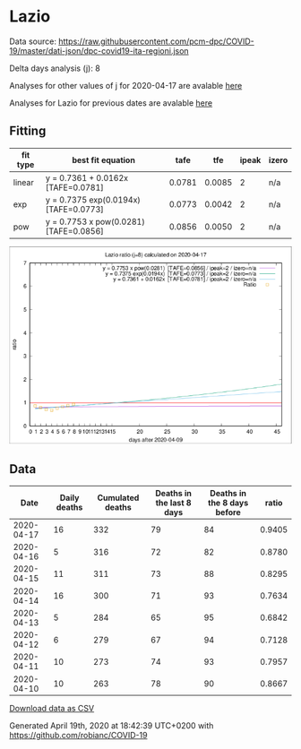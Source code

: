 # Lazio

Data source: https://raw.githubusercontent.com/pcm-dpc/COVID-19/master/dati-json/dpc-covid19-ita-regioni.json

Delta days analysis (j): 8

Analyses for other values of j for 2020-04-17 are avalable [here](../2020-04-17/README.md)

Analyses for Lazio for previous dates are avalable [here](../README.md)

## Fitting 
|fit type|best fit equation|tafe|tfe|ipeak|izero|
|-------|-----|--------|------|---|---|
|linear|y = 0.7361 + 0.0162x  [TAFE=0.0781]|0.0781|0.0085|2|n/a|
|exp|y = 0.7375 exp(0.0194x)  [TAFE=0.0773]|0.0773|0.0042|2|n/a|
|pow|y = 0.7753 x pow(0.0281)  [TAFE=0.0856]|0.0856|0.0050|2|n/a|

![Plot](COVID-19_lazio_j8_2020-04-17.png)

## Data
|Date|Daily deaths|Cumulated deaths|Deaths in the last 8 days|Deaths in the 8 days before|ratio|
|----|----------|-----------|-------|--------------------|-----|
|2020-04-17|16|332|79|84|0.9405|
|2020-04-16|5|316|72|82|0.8780|
|2020-04-15|11|311|73|88|0.8295|
|2020-04-14|16|300|71|93|0.7634|
|2020-04-13|5|284|65|95|0.6842|
|2020-04-12|6|279|67|94|0.7128|
|2020-04-11|10|273|74|93|0.7957|
|2020-04-10|10|263|78|90|0.8667|

[Download data as CSV](COVID-19_lazio_j8_2020-04-17.csv)

Generated April 19th, 2020 at 18:42:39 UTC+0200 with https://github.com/robianc/COVID-19
